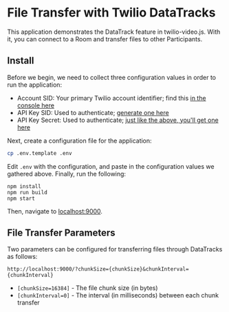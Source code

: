 File Transfer with Twilio DataTracks
====================================

This application demonstrates the DataTrack feature in twilio-video.js. With it,
you can connect to a Room and transfer files to other Participants.

Install
-------

Before we begin, we need to collect three configuration values in order to run
the application:

* Account SID: Your primary Twilio account identifier; find this [in the console
  here](https://www.twilio.com/console)
* API Key SID: Used to authenticate; [generate one
  here](https://www.twilio.com/console/runtime/api-keys)
* API Key Secret: Used to authenticate; [just like the above, you'll get one
  here](https://www.twilio.com/console/runtime/api-keys)

Next, create a configuration file for the application:

```bash
cp .env.template .env
```

Edit `.env` with the configuration, and paste in the configuration values we
gathered above. Finally, run the following:

```
npm install
npm run build
npm start
```

Then, navigate to [localhost:9000](http://localhost:9000).

File Transfer Parameters
------------------------

Two parameters can be configured for transferring files through DataTracks as follows:

```
http://localhost:9000/?chunkSize={chunkSize}&chunkInterval={chunkInterval}
```

* `[chunkSize=16384]` - The file chunk size (in bytes)
* `[chunkInterval=0]` - The interval (in milliseconds) between each chunk transfer

